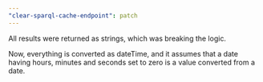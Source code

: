 ```yaml
---
"clear-sparql-cache-endpoint": patch
---
```


All results were returned as strings, which was breaking the logic.

Now, everything is converted as dateTime, and it assumes that a date having hours, minutes and seconds set to zero is a value converted from a date.
